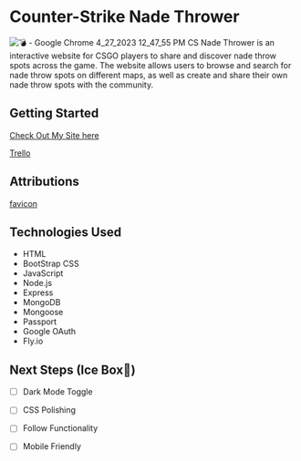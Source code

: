 # Counter-Strike Nade Thrower
![💣 - Google Chrome 4_27_2023 12_47_55 PM](https://user-images.githubusercontent.com/128344871/234950440-95b78fe6-6e99-4c3f-b928-3085b5cda35a.png)
CS Nade Thrower is an interactive website for CSGO players to share and discover nade throw spots across the game. The website allows users to browse and search for nade throw spots on different maps, as well as create and share their own nade throw spots with the community.
## Getting Started
[Check Out My Site here](https://cs-nade-thrower.fly.dev/)

[Trello](https://trello.com/b/S54AWLWR/cs-nade-thrower)

## Attributions 
[favicon](https://www.favicon.cc/?action=icon&file_id=524615)

## Technologies Used
* HTML
* BootStrap CSS
* JavaScript
* Node.js
* Express
* MongoDB
* Mongoose
* Passport
* Google OAuth
* Fly.io


## Next Steps (Ice Box🧊)
- [ ] Dark Mode Toggle

- [ ] CSS Polishing 

- [ ] Follow Functionality 

- [ ] Mobile Friendly
